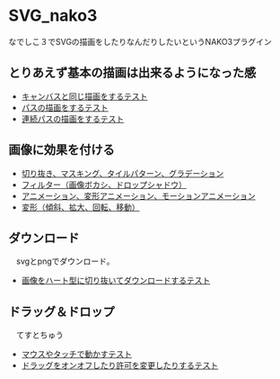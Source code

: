 # SVG_nako3
なでしこ３でSVGの描画をしたりなんだりしたいというNAKO3プラグイン

## とりあえず基本の描画は出来るようになった感
- [キャンバスと同じ描画をするテスト](https://snowdrops89.github.io/SVG_nako3/test/SVG_test_1.html)
- [パスの描画をするテスト](https://snowdrops89.github.io/SVG_nako3/test/SVG_test_2.html)
- [連続パスの描画をするテスト](https://snowdrops89.github.io/SVG_nako3/test/SVG_test_3.html)

## 画像に効果を付ける
- [切り抜き、マスキング、タイルパターン、グラデーション](https://snowdrops89.github.io/SVG_nako3/test/SVG_test_4.html)
- [フィルター（画像ボカシ、ドロップシャドウ）](https://snowdrops89.github.io/SVG_nako3/test/SVG_test_5.html)
- [アニメーション、変形アニメーション、モーションアニメーション](https://snowdrops89.github.io/SVG_nako3/test/SVG_test_6.html)
- [変形（傾斜、拡大、回転、移動）](https://snowdrops89.github.io/SVG_nako3/test/SVG_test_7.html)

## ダウンロード
　svgとpngでダウンロード。
- [画像をハート型に切り抜いてダウンロードするテスト](https://snowdrops89.github.io/SVG_nako3/test/SVG_test_8.html)

## ドラッグ＆ドロップ
　てすとちゅう

- [マウスやタッチで動かすテスト](https://snowdrops89.github.io/SVG_nako3/test/SVG_test_9.html)
- [ドラッグをオンオフしたり許可を変更したりするテスト](https://snowdrops89.github.io/SVG_nako3/test/SVG_test_10.html)
